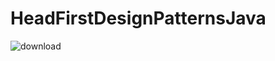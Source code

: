 # HeadFirstDesignPatternsJava
![download](https://user-images.githubusercontent.com/52775855/188174719-0090cd44-7b55-49e7-936e-1edd8cc767dc.jpg)
